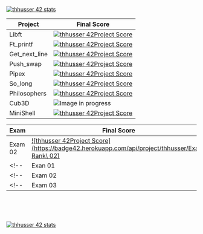 [![thhusser 42 stats](https://badge42.herokuapp.com/api/stats/thhusser?privacyName=true&darkmode=true)](https://github.com/JaeSeoKim/badge42)

| Project         | Final Score                       |
|---------------- | ----------------------------------|
| Libft           |[![thhusser 42Project Score](https://badge42.herokuapp.com/api/project/thhusser/Libft)](https://github.com/JaeSeoKim/badge42)|
| Ft_printf       |[![thhusser 42Project Score](https://badge42.herokuapp.com/api/project/thhusser/ft_printf)](https://github.com/JaeSeoKim/badge42)|
| Get_next_line   |[![thhusser 42Project Score](https://badge42.herokuapp.com/api/project/thhusser/get_next_line)](https://github.com/JaeSeoKim/badge42)|
| Push_swap       |[![thhusser 42Project Score](https://badge42.herokuapp.com/api/project/thhusser/push_swap)](https://github.com/JaeSeoKim/badge42)|
| Pipex           |[![thhusser 42Project Score](https://badge42.herokuapp.com/api/project/thhusser/pipex)](https://github.com/JaeSeoKim/badge42)|
| So_long         |[![thhusser 42Project Score](https://badge42.herokuapp.com/api/project/thhusser/so_long)](https://github.com/JaeSeoKim/badge42)|
| Philosophers    |[![thhusser 42Project Score](https://badge42.herokuapp.com/api/project/thhusser/Philosophers)](https://github.com/JaeSeoKim/badge42)|
| Cub3D           |![Image in progress](https://progress-bar.dev/99/)|
| MiniShell       |[![thhusser 42Project Score](https://badge42.herokuapp.com/api/project/thhusser/minishell)](https://github.com/JaeSeoKim/badge42)|

| Exam            | Final Score   |
|---------------- | --------------|
| Exam 02         |[![thhusser 42Project Score](https://badge42.herokuapp.com/api/project/thhusser/Exam\ Rank\ 02)](https://github.com/JaeSeoKim/badge42)|
<!-- | Exan 01         |[![thhusser 42Project Score](https://badge42.herokuapp.com/api/project/thhusser/Philosophers)](https://github.com/JaeSeoKim/badge42)| -->
<!-- | Exam 02         |[![thhusser 42Project Score](https://badge42.herokuapp.com/api/project/thhusser/Philosophers)](https://github.com/JaeSeoKim/badge42)| -->
<!-- | Exam 03         |[![thhusser 42Project Score](https://badge42.herokuapp.com/api/project/thhusser/Philosophers)](https://github.com/JaeSeoKim/badge42)| -->
</br>
</br>
</br>

[![thhusser 42 stats](https://badge42.herokuapp.com/api/stats/thhusser?privacyName=true&darkmode=true&cursus=C%20Piscine)](https://github.com/JaeSeoKim/badge42)


<!--
### Hi there 👋
**thibaut1304/thibaut1304** is a ✨ _special_ ✨ repository because its `README.md` (this file) appears on your GitHub profile.

Here are some ideas to get you started:

- 🔭 I’m currently working on ...
- 🌱 I’m currently learning ...
- 👯 I’m looking to collaborate on ...
- 🤔 I’m looking for help with ...
- 💬 Ask me about ...
- 📫 How to reach me: ...
- 😄 Pronouns: ...
- ⚡ Fun fact: ...
-->
